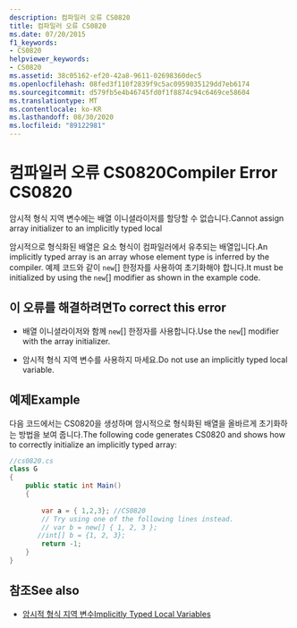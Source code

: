 ```yaml
---
description: 컴파일러 오류 CS0820
title: 컴파일러 오류 CS0820
ms.date: 07/20/2015
f1_keywords:
- CS0820
helpviewer_keywords:
- CS0820
ms.assetid: 38c05162-ef20-42a8-9611-02698360dec5
ms.openlocfilehash: 08fed3f110f2839f9c5ac0959035129dd7eb6174
ms.sourcegitcommit: d579fb5e4b46745fd0f1f8874c94c6469ce58604
ms.translationtype: MT
ms.contentlocale: ko-KR
ms.lasthandoff: 08/30/2020
ms.locfileid: "89122981"
---
```

# <a name="compiler-error-cs0820"></a><span data-ttu-id="7eb3a-103">컴파일러 오류 CS0820</span><span class="sxs-lookup"><span data-stu-id="7eb3a-103">Compiler Error CS0820</span></span>
<span data-ttu-id="7eb3a-104">암시적 형식 지역 변수에는 배열 이니셜라이저를 할당할 수 없습니다.</span><span class="sxs-lookup"><span data-stu-id="7eb3a-104">Cannot assign array initializer to an implicitly typed local</span></span>  
  
 <span data-ttu-id="7eb3a-105">암시적으로 형식화된 배열은 요소 형식이 컴파일러에서 유추되는 배열입니다.</span><span class="sxs-lookup"><span data-stu-id="7eb3a-105">An implicitly typed array is an array whose element type is inferred by the compiler.</span></span> <span data-ttu-id="7eb3a-106">예제 코드와 같이 `new`[] 한정자를 사용하여 초기화해야 합니다.</span><span class="sxs-lookup"><span data-stu-id="7eb3a-106">It must be initialized by using the `new`[] modifier as shown in the example code.</span></span>  
  
## <a name="to-correct-this-error"></a><span data-ttu-id="7eb3a-107">이 오류를 해결하려면</span><span class="sxs-lookup"><span data-stu-id="7eb3a-107">To correct this error</span></span>  
  
- <span data-ttu-id="7eb3a-108">배열 이니셜라이저와 함께 `new`[] 한정자를 사용합니다.</span><span class="sxs-lookup"><span data-stu-id="7eb3a-108">Use the `new`[] modifier with the array initializer.</span></span>  
  
- <span data-ttu-id="7eb3a-109">암시적 형식 지역 변수를 사용하지 마세요.</span><span class="sxs-lookup"><span data-stu-id="7eb3a-109">Do not use an implicitly typed local variable.</span></span>  
  
## <a name="example"></a><span data-ttu-id="7eb3a-110">예제</span><span class="sxs-lookup"><span data-stu-id="7eb3a-110">Example</span></span>  
 <span data-ttu-id="7eb3a-111">다음 코드에서는 CS0820을 생성하며 암시적으로 형식화된 배열을 올바르게 초기화하는 방법을 보여 줍니다.</span><span class="sxs-lookup"><span data-stu-id="7eb3a-111">The following code generates CS0820 and shows how to correctly initialize an implicitly typed array:</span></span>  
  
```csharp  
//cs0820.cs  
class G  
{  
    public static int Main()  
    {  
  
        var a = { 1,2,3}; //CS0820  
        // Try using one of the following lines instead.  
        // var b = new[] { 1, 2, 3 };
       //int[] b = {1, 2, 3};  
        return -1;  
    }  
}  
```  
  
## <a name="see-also"></a><span data-ttu-id="7eb3a-112">참조</span><span class="sxs-lookup"><span data-stu-id="7eb3a-112">See also</span></span>

- [<span data-ttu-id="7eb3a-113">암시적 형식 지역 변수</span><span class="sxs-lookup"><span data-stu-id="7eb3a-113">Implicitly Typed Local Variables</span></span>](../programming-guide/classes-and-structs/implicitly-typed-local-variables.md)
